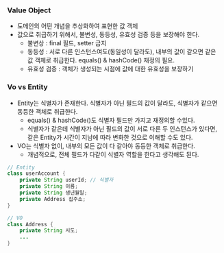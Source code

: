 ### Value Object
* 도메인의 어떤 개념을 추상화하여 표현한 값 객체 
* 값으로 취급하기 위해서, 불변성, 동등성, 유효성 검증 등을 보장해야 한다. 
  * 불변상 : final 필드, setter 금지 
  * 동등성 : 서로 다른 인스턴스여도(동일성이 달라도), 내부의 값이 같으면 같은 값 객체로 취급한다. equals() & hashCode() 재정의 필요. 
  * 유효성 검증 : 객체가 생성되는 시점에 값에 대한 유효성을 보장하기

### Vo vs Entity
* Entity는 식별자가 존재한다. 식별자가 아닌 필드의 값이 달라도, 식별자가 같으면 동등한 객체로 취급한다. 
  * equals() & hashCode()도 식별자 필드만 가지고 재정의할 수있다.  
  * 식별자가 같은데 식별자가 아닌 필드의 값이 서로 다른 두 인스턴스가 있다면, 같은 Entity가 시간이 지남에 따라 변화한 것으로 이해할 수도 있다. 
* VO는 식별자 없이, 내부의 모든 값이 다 같아야 동등한 객체로 취급한다. 
  * 개념적으로, 전체 필드가 다같이 식별자 역할을 한다고 생각해도 된다.

```java
// Entity
class userAccount {
    private String userId; // 식별자
    private String 이름;
    private String 생년월일;
    private Address 집주소;
}

// VO
class Address {
    private String 시도;
    ...
}
```
